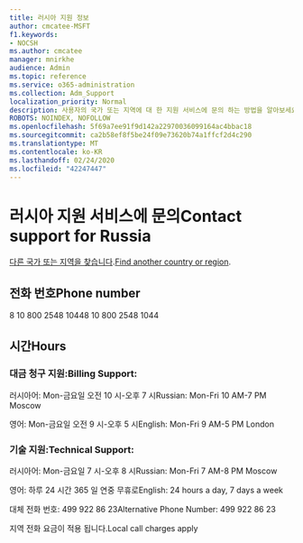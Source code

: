```yaml
---
title: 러시아 지원 정보
author: cmcatee-MSFT
f1.keywords:
- NOCSH
ms.author: cmcatee
manager: mnirkhe
audience: Admin
ms.topic: reference
ms.service: o365-administration
ms.collection: Adm_Support
localization_priority: Normal
description: 사용자의 국가 또는 지역에 대 한 지원 서비스에 문의 하는 방법을 알아보세요.
ROBOTS: NOINDEX, NOFOLLOW
ms.openlocfilehash: 5f69a7ee91f9d142a22970036099164ac4bbac18
ms.sourcegitcommit: ca2b58ef8f5be24f09e73620b74a1ffcf2d4c290
ms.translationtype: MT
ms.contentlocale: ko-KR
ms.lasthandoff: 02/24/2020
ms.locfileid: "42247447"
---
```

# <a name="contact-support-for-russia"></a><span data-ttu-id="4ffcd-103">러시아 지원 서비스에 문의</span><span class="sxs-lookup"><span data-stu-id="4ffcd-103">Contact support for Russia</span></span>

<span data-ttu-id="4ffcd-104">[다른 국가 또는 지역을 찾습니다](../contact-support-for-business-products.md).</span><span class="sxs-lookup"><span data-stu-id="4ffcd-104">[Find another country or region](../contact-support-for-business-products.md).</span></span>

## <a name="phone-number"></a><span data-ttu-id="4ffcd-105">전화 번호</span><span class="sxs-lookup"><span data-stu-id="4ffcd-105">Phone number</span></span>
<span data-ttu-id="4ffcd-106">8 10 800 2548 1044</span><span class="sxs-lookup"><span data-stu-id="4ffcd-106">8 10 800 2548 1044</span></span>

## <a name="hours"></a><span data-ttu-id="4ffcd-107">시간</span><span class="sxs-lookup"><span data-stu-id="4ffcd-107">Hours</span></span>
### <a name="billing-support"></a><span data-ttu-id="4ffcd-108">대금 청구 지원:</span><span class="sxs-lookup"><span data-stu-id="4ffcd-108">Billing Support:</span></span>

<span data-ttu-id="4ffcd-109">러시아어: Mon-금요일 오전 10 시-오후 7 시</span><span class="sxs-lookup"><span data-stu-id="4ffcd-109">Russian: Mon-Fri 10 AM-7 PM Moscow</span></span>

<span data-ttu-id="4ffcd-110">영어: Mon-금요일 오전 9 시-오후 5 시</span><span class="sxs-lookup"><span data-stu-id="4ffcd-110">English: Mon-Fri 9 AM-5 PM London</span></span>

### <a name="technical-support"></a><span data-ttu-id="4ffcd-111">기술 지원:</span><span class="sxs-lookup"><span data-stu-id="4ffcd-111">Technical Support:</span></span>

<span data-ttu-id="4ffcd-112">러시아어: Mon-금요일 7 시-오후 8 시</span><span class="sxs-lookup"><span data-stu-id="4ffcd-112">Russian: Mon-Fri 7 AM-8 PM Moscow</span></span>

<span data-ttu-id="4ffcd-113">영어: 하루 24 시간 365 일 연중 무휴로</span><span class="sxs-lookup"><span data-stu-id="4ffcd-113">English: 24 hours a day, 7 days a week</span></span>

<span data-ttu-id="4ffcd-114">대체 전화 번호: 499 922 86 23</span><span class="sxs-lookup"><span data-stu-id="4ffcd-114">Alternative Phone Number: 499 922 86 23</span></span>

<span data-ttu-id="4ffcd-115">지역 전화 요금이 적용 됩니다.</span><span class="sxs-lookup"><span data-stu-id="4ffcd-115">Local call charges apply</span></span>